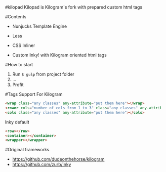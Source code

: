 #kilopad
Kilopad is Kilogram`s fork with prepared custom html tags 

#Contents
- Nunjucks Template Engine
- Less
- CSS Inliner

- Custom Inky! with Kilogram oriented html tags 

#How to start
1. Run `$ gulp` from project folder
2. ...
3. Profit

#Tags Support
For Kilogram
```html
<wrap class="any classes" any-attribute="put them here"></wrap>
<rower cols="number of cols from 1 to 3" class="any classes" any-attribute="put them here"></rower>
<cols class="any classes" any-attribute="put them here"></cols>
```
Inky default
```html
<row></row>
<container></container>
<wrapper></wrapper>
```

#Original frameworks
- https://github.com/dudeonthehorse/kilogram
- https://github.com/zurb/inky

